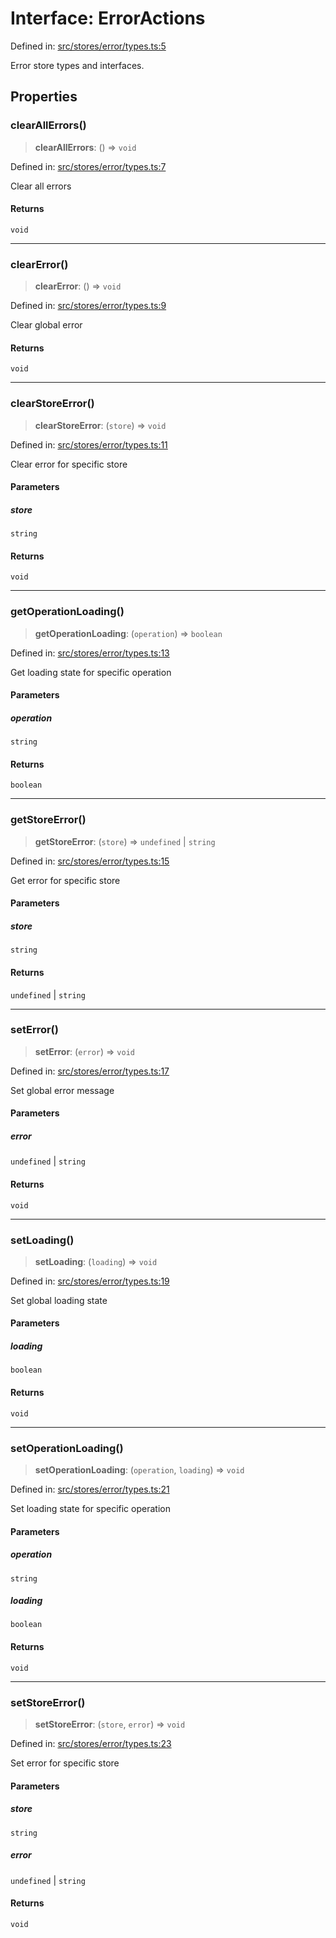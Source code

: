 # Interface: ErrorActions

Defined in: [src/stores/error/types.ts:5](https://github.com/Nick2bad4u/Uptime-Watcher/blob/dca5483e793478722cd3e6e125cafcec5fc771f0/src/stores/error/types.ts#L5)

Error store types and interfaces.

## Properties

### clearAllErrors()

> **clearAllErrors**: () => `void`

Defined in: [src/stores/error/types.ts:7](https://github.com/Nick2bad4u/Uptime-Watcher/blob/dca5483e793478722cd3e6e125cafcec5fc771f0/src/stores/error/types.ts#L7)

Clear all errors

#### Returns

`void`

***

### clearError()

> **clearError**: () => `void`

Defined in: [src/stores/error/types.ts:9](https://github.com/Nick2bad4u/Uptime-Watcher/blob/dca5483e793478722cd3e6e125cafcec5fc771f0/src/stores/error/types.ts#L9)

Clear global error

#### Returns

`void`

***

### clearStoreError()

> **clearStoreError**: (`store`) => `void`

Defined in: [src/stores/error/types.ts:11](https://github.com/Nick2bad4u/Uptime-Watcher/blob/dca5483e793478722cd3e6e125cafcec5fc771f0/src/stores/error/types.ts#L11)

Clear error for specific store

#### Parameters

##### store

`string`

#### Returns

`void`

***

### getOperationLoading()

> **getOperationLoading**: (`operation`) => `boolean`

Defined in: [src/stores/error/types.ts:13](https://github.com/Nick2bad4u/Uptime-Watcher/blob/dca5483e793478722cd3e6e125cafcec5fc771f0/src/stores/error/types.ts#L13)

Get loading state for specific operation

#### Parameters

##### operation

`string`

#### Returns

`boolean`

***

### getStoreError()

> **getStoreError**: (`store`) => `undefined` \| `string`

Defined in: [src/stores/error/types.ts:15](https://github.com/Nick2bad4u/Uptime-Watcher/blob/dca5483e793478722cd3e6e125cafcec5fc771f0/src/stores/error/types.ts#L15)

Get error for specific store

#### Parameters

##### store

`string`

#### Returns

`undefined` \| `string`

***

### setError()

> **setError**: (`error`) => `void`

Defined in: [src/stores/error/types.ts:17](https://github.com/Nick2bad4u/Uptime-Watcher/blob/dca5483e793478722cd3e6e125cafcec5fc771f0/src/stores/error/types.ts#L17)

Set global error message

#### Parameters

##### error

`undefined` | `string`

#### Returns

`void`

***

### setLoading()

> **setLoading**: (`loading`) => `void`

Defined in: [src/stores/error/types.ts:19](https://github.com/Nick2bad4u/Uptime-Watcher/blob/dca5483e793478722cd3e6e125cafcec5fc771f0/src/stores/error/types.ts#L19)

Set global loading state

#### Parameters

##### loading

`boolean`

#### Returns

`void`

***

### setOperationLoading()

> **setOperationLoading**: (`operation`, `loading`) => `void`

Defined in: [src/stores/error/types.ts:21](https://github.com/Nick2bad4u/Uptime-Watcher/blob/dca5483e793478722cd3e6e125cafcec5fc771f0/src/stores/error/types.ts#L21)

Set loading state for specific operation

#### Parameters

##### operation

`string`

##### loading

`boolean`

#### Returns

`void`

***

### setStoreError()

> **setStoreError**: (`store`, `error`) => `void`

Defined in: [src/stores/error/types.ts:23](https://github.com/Nick2bad4u/Uptime-Watcher/blob/dca5483e793478722cd3e6e125cafcec5fc771f0/src/stores/error/types.ts#L23)

Set error for specific store

#### Parameters

##### store

`string`

##### error

`undefined` | `string`

#### Returns

`void`
